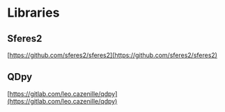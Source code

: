 # Libraries


## Sferes2
[https://github.com/sferes2/sferes2](https://github.com/sferes2/sferes2)

## QDpy
[https://gitlab.com/leo.cazenille/qdpy](https://gitlab.com/leo.cazenille/qdpy)